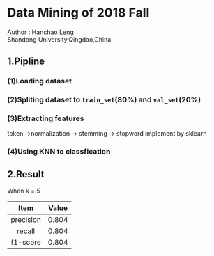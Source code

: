 # Data Mining of 2018 Fall
Author : Hanchao Leng</br>
Shandong University,Qingdao,China
## 1.Pipline
### (1)Loading dataset
### (2)Spliting dataset to ```train_set```(80%) and ```val_set```(20%)
### (3)Extracting features
token ->normalization -> stemming -> stopword
implement by sklearn
### (4)Using KNN to classfication
## 2.Result
When k = 5

|   Item        |   Value   |
|   :--------:  |   :---:   |
|   precision   |   0.804   |
|   recall      |   0.804   |
|   f1-score    |   0.804   |